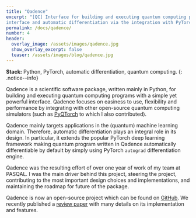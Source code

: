 ```yaml
---
title: "Qadence"
excerpt: "[QC] Interface for building and executing quantum computing programs with a simple
interface and automatic differentiation via the integration with PyTorch."
permalink: /docs/qadence/
number: 4
header:
  overlay_image: /assets/images/qadence.jpg
  show_overlay_excerpt: false
  teaser: /assets/images/blog/qadence.jpg
---
```


**Stack:** Python, PyTorch, automatic differentiation, quantum computing.
{: .notice--info}

Qadence is a scientific software package, written mainly in Python, for building 
and executing quantum computing programs with a simple yet powerful interface. Qadence focuses 
on easiness to use, flexibility and performance by integrating with other open-source quantum 
computing simulators (such as [PyQTorch](https://github.com/pasqal-io/pyqtorch) to which I also contributed). 

<!-- ![image-left](/assets/images/qadence-logo.jpg){: .align-center}  -->

Qadence mainly targets applications in the (quantum) machine learning domain. Therefore, automatic
differentiation plays an integral role in its design. In particular, it extends 
the popular PyTorch deep learning framework making quantum program written in Qadence automatically 
differentiable by default by simply using PyTorch `autograd` differentiation engine.

Qadence was the resulting effort of over one year of work of my team at PASQAL. I was the main
driver behind this project, steering the project, contributing to the most important design
choices and implementations, and maintaining the roadmap for future of the package.

Qadence is now an open-source project which can be found on [GitHub](https://github.com/pasqal-io/qadence). We recently published a 
[review paper](https://arxiv.org/abs/2401.09915) with many details on its implementation and features.
